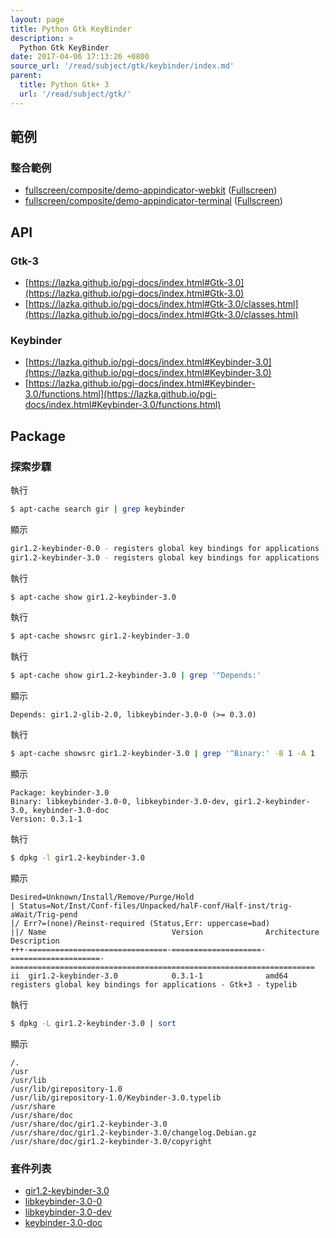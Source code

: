 ```yaml
---
layout: page
title: Python Gtk KeyBinder
description: >
  Python Gtk KeyBinder
date: 2017-04-06 17:13:26 +0800
source_url: '/read/subject/gtk/keybinder/index.md'
parent:
  title: Python Gtk+ 3
  url: '/read/subject/gtk/'
---
```



## 範例

### 整合範例

* [fullscreen/composite/demo-appindicator-webkit](https://github.com/foreachsam/book-lang-python/blob/gh-pages/example/subject/gtk/fullscreen/composite/demo-appindicator-webkit/main.py) ([Fullscreen](https://foreachsam.github.io/book-lang-python/read/subject/gtk/fullscreen/))
* [fullscreen/composite/demo-appindicator-terminal](https://github.com/foreachsam/book-lang-python/blob/gh-pages/example/subject/gtk/fullscreen/composite/demo-appindicator-terminal/main.py) ([Fullscreen](https://foreachsam.github.io/book-lang-python/read/subject/gtk/fullscreen/))


## API

### Gtk-3

* [https://lazka.github.io/pgi-docs/index.html#Gtk-3.0](https://lazka.github.io/pgi-docs/index.html#Gtk-3.0)
* [https://lazka.github.io/pgi-docs/index.html#Gtk-3.0/classes.html](https://lazka.github.io/pgi-docs/index.html#Gtk-3.0/classes.html)

### Keybinder

* [https://lazka.github.io/pgi-docs/index.html#Keybinder-3.0](https://lazka.github.io/pgi-docs/index.html#Keybinder-3.0)
* [https://lazka.github.io/pgi-docs/index.html#Keybinder-3.0/functions.html](https://lazka.github.io/pgi-docs/index.html#Keybinder-3.0/functions.html)


## Package

### 探索步驟

執行

``` sh
$ apt-cache search gir | grep keybinder
```

顯示

``` sh
gir1.2-keybinder-0.0 - registers global key bindings for applications - introspection data
gir1.2-keybinder-3.0 - registers global key bindings for applications - Gtk+3 - typelib
```

執行

``` sh
$ apt-cache show gir1.2-keybinder-3.0
```

執行

``` sh
$ apt-cache showsrc gir1.2-keybinder-3.0
```

執行

``` sh
$ apt-cache show gir1.2-keybinder-3.0 | grep '^Depends:'
```

顯示

```
Depends: gir1.2-glib-2.0, libkeybinder-3.0-0 (>= 0.3.0)
```

執行

``` sh
$ apt-cache showsrc gir1.2-keybinder-3.0 | grep '^Binary:' -B 1 -A 1
```

顯示

```
Package: keybinder-3.0
Binary: libkeybinder-3.0-0, libkeybinder-3.0-dev, gir1.2-keybinder-3.0, keybinder-3.0-doc
Version: 0.3.1-1
```

執行

``` sh
$ dpkg -l gir1.2-keybinder-3.0
```

顯示

```
Desired=Unknown/Install/Remove/Purge/Hold
| Status=Not/Inst/Conf-files/Unpacked/halF-conf/Half-inst/trig-aWait/Trig-pend
|/ Err?=(none)/Reinst-required (Status,Err: uppercase=bad)
||/ Name                            Version              Architecture         Description
+++-===============================-====================-====================-====================================================================
ii  gir1.2-keybinder-3.0            0.3.1-1              amd64                registers global key bindings for applications - Gtk+3 - typelib
```

執行

``` sh
$ dpkg -L gir1.2-keybinder-3.0 | sort
```

顯示

```
/.
/usr
/usr/lib
/usr/lib/girepository-1.0
/usr/lib/girepository-1.0/Keybinder-3.0.typelib
/usr/share
/usr/share/doc
/usr/share/doc/gir1.2-keybinder-3.0
/usr/share/doc/gir1.2-keybinder-3.0/changelog.Debian.gz
/usr/share/doc/gir1.2-keybinder-3.0/copyright
```


### 套件列表

* [gir1.2-keybinder-3.0](http://packages.ubuntu.com/xenial/gir1.2-keybinder-3.0)
* [libkeybinder-3.0-0](http://packages.ubuntu.com/xenial/libkeybinder-3.0-0)
* [libkeybinder-3.0-dev](http://packages.ubuntu.com/xenial/libkeybinder-3.0-dev)
* [keybinder-3.0-doc](http://packages.ubuntu.com/xenial/keybinder-3.0-doc)
